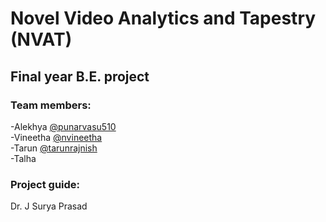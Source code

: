 # Novel Video Analytics and Tapestry (NVAT)

## Final year B.E. project

### Team members:

-Alekhya	[@punarvasu510](https://github.com/punarvasu510) <br />
-Vineetha	[@nvineetha](https://github.com/nvineetha) <br />
-Tarun		[@tarunrajnish](https://github.com/tarunrajnish) <br />
-Talha

### Project guide:

Dr. J Surya Prasad	
